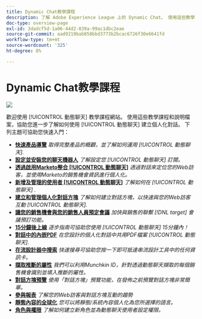 ```yaml
---
title: Dynamic Chat教學課程
description: 了解 Adobe Experience League 上的 Dynamic Chat。 使用這些教學課程與文件來更了解如何使用 Dynamic Chat 建立個人化的對話。
doc-type: overview-page
exl-id: 3dadcf5d-1a06-44d2-839a-99ac1dbc2eae
source-git-commit: aad9219bab058bbd3773b2bcac6726f30e6641fd
workflow-type: tm+mt
source-wordcount: '325'
ht-degree: 8%

---
```


# Dynamic Chat教學課程

![](assets/dynamic-chat-header.png)

歡迎使用 [!UICONTROL 動態聊天]  教學課程網站。 使用這些教學課程和說明檔案，協助您進一步了解如何使用 [!UICONTROL 動態聊天]  建立個人化對話。 下列主題可協助您快速入門：

* **[快速產品導覽](product-tour.md)**
   *取得完整產品的概觀，並了解如何運用 [!UICONTROL 動態聊天].*
* **[設定並安裝您的聊天機器人](setup.md)**
   *了解設定您 [!UICONTROL 動態聊天]  訂閱。*
* **[透過啟用Marketo整合 [!UICONTROL 動態聊天]](marketo-integration.md)**
   *透過對話來定位您的Web訪客，並使用Marketo的銷售機會資訊進行個人化。*
* **[新增及管理的使用者 [!UICONTROL 動態聊天]](user-management.md)**
   *了解如何在 [!UICONTROL 動態聊天] .*
* **[建立和管理個人化對話方塊](dialogue-management.md)**
   *了解如何建立對話方塊，以快速與您的Web訪客互動 [!UICONTROL 動態聊天].*
* **[讓您的銷售機會與您的銷售人員預定會議](meeting-booking.md)**
   *加快與銷售的聯繫 [!DNL target] 會議預訂功能。*
* **[15分鐘後上線](go-live-in-15-minutes.md)**
   *逐步指南可協助您使用 [!UICONTROL 動態聊天]  15分鐘內！*
* **[對話中的內嵌PDF](document-cloud-integration.md)**
   *在您設計的個人化對話中共用PDF檔案 [!UICONTROL 動態聊天].*
* **[在流設計器中搜索](search-in-stream-designer.md)**
   *快速搜尋可協助您按一下即可抵達串流設計工具中的任何資訊卡。*
* **[擷取推斷的屬性](capture-inferred-attributes.md)**
   *我們可以利用Munchkin ID，針對透過動態聊天擷取的每個銷售機會識別並填入推斷的屬性。*
* **[對話方塊預覽](dialogue-preview.md)**
   *使用「對話方塊」預覽功能，在發佈之前預覽對話方塊非常簡單。*
* **[參與報表](engagement-report.md)**
   *了解您的Web訪客與對話方塊互動的趨勢*
* **[靜態內容的全球化](globalization-of-static-content.md)**
   *您可以將靜態/系統內容個人化為您所選擇的語言。*
* **[角色與權限](roles-and-permissions.md)**
   *了解如何建立新角色並為動態聊天使用者設定權限。*
